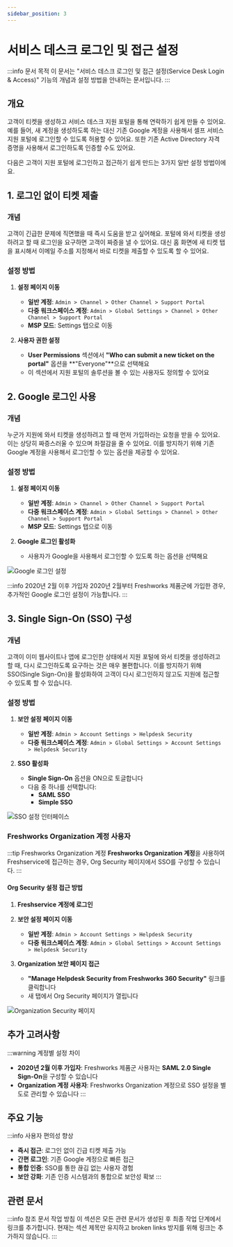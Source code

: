 ```yaml
---
sidebar_position: 3
---
```


# 서비스 데스크 로그인 및 접근 설정

:::info 문서 목적
이 문서는 "서비스 데스크 로그인 및 접근 설정(Service Desk Login & Access)" 기능의 개념과 설정 방법을 안내하는 문서입니다.
:::

## 개요

고객이 티켓을 생성하고 서비스 데스크 지원 포털을 통해 연락하기 쉽게 만들 수 있어요. 예를 들어, 새 계정을 생성하도록 하는 대신 기존 Google 계정을 사용해서 셀프 서비스 지원 포털에 로그인할 수 있도록 허용할 수 있어요. 또한 기존 Active Directory 자격 증명을 사용해서 로그인하도록 인증할 수도 있어요.

다음은 고객이 지원 포털에 로그인하고 접근하기 쉽게 만드는 3가지 일반 설정 방법이에요.

## 1. 로그인 없이 티켓 제출

### 개념

고객이 긴급한 문제에 직면했을 때 즉시 도움을 받고 싶어해요. 포털에 와서 티켓을 생성하려고 할 때 로그인을 요구하면 고객이 짜증을 낼 수 있어요. 대신 홈 화면에 새 티켓 탭을 표시해서 이메일 주소를 지정해서 바로 티켓을 제출할 수 있도록 할 수 있어요.

### 설정 방법

1. **설정 페이지 이동**
   - **일반 계정**: `Admin > Channel > Other Channel > Support Portal`
   - **다중 워크스페이스 계정**: `Admin > Global Settings > Channel > Other Channel > Support Portal`
   - **MSP 모드**: Settings 탭으로 이동

2. **사용자 권한 설정**
   - **User Permissions** 섹션에서 **"Who can submit a new ticket on the portal"** 옵션을 **"Everyone"**으로 선택해요
   - 이 섹션에서 지원 포털의 솔루션을 볼 수 있는 사용자도 정의할 수 있어요

## 2. Google 로그인 사용

### 개념

누군가 지원에 와서 티켓을 생성하려고 할 때 먼저 가입하라는 요청을 받을 수 있어요. 이는 상당히 짜증스러울 수 있으며 좌절감을 줄 수 있어요. 이를 방지하기 위해 기존 Google 계정을 사용해서 로그인할 수 있는 옵션을 제공할 수 있어요.

### 설정 방법

1. **설정 페이지 이동**
   - **일반 계정**: `Admin > Channel > Other Channel > Support Portal`
   - **다중 워크스페이스 계정**: `Admin > Global Settings > Channel > Other Channel > Support Portal`
   - **MSP 모드**: Settings 탭으로 이동

2. **Google 로그인 활성화**
   - 사용자가 Google을 사용해서 로그인할 수 있도록 하는 옵션을 선택해요

![Google 로그인 설정](https://s3.amazonaws.com/cdn.freshdesk.com/data/helpdesk/attachments/production/44786239/original/5JPJh5-EaXtMDB0Yj4ZGuTrs9njGtZkmKw.png)

:::info 2020년 2월 이후 가입자
2020년 2월부터 Freshworks 제품군에 가입한 경우, 추가적인 Google 로그인 설정이 가능합니다.
:::

## 3. Single Sign-On (SSO) 구성

### 개념

고객이 이미 웹사이트나 앱에 로그인한 상태에서 지원 포털에 와서 티켓을 생성하려고 할 때, 다시 로그인하도록 요구하는 것은 매우 불편합니다. 이를 방지하기 위해 SSO(Single Sign-On)을 활성화하여 고객이 다시 로그인하지 않고도 지원에 접근할 수 있도록 할 수 있습니다.

### 설정 방법

1. **보안 설정 페이지 이동**
   - **일반 계정**: `Admin > Account Settings > Helpdesk Security`
   - **다중 워크스페이스 계정**: `Admin > Global Settings > Account Settings > Helpdesk Security`

2. **SSO 활성화**
   - **Single Sign-On** 옵션을 ON으로 토글합니다
   - 다음 중 하나를 선택합니다:
     - **SAML SSO**
     - **Simple SSO**

![SSO 설정 인터페이스](https://s3.amazonaws.com/cdn.freshdesk.com/data/helpdesk/attachments/production/44786355/original/9Q_gBFT5M_BEulS-petEbLfJlTIps2mlRQ.png)

### Freshworks Organization 계정 사용자

:::tip Freshworks Organization 계정
**Freshworks Organization 계정**을 사용하여 Freshservice에 접근하는 경우, Org Security 페이지에서 SSO를 구성할 수 있습니다.
:::

#### Org Security 설정 접근 방법

1. **Freshservice 계정에 로그인**

2. **보안 설정 페이지 이동**
   - **일반 계정**: `Admin > Account Settings > Helpdesk Security`
   - **다중 워크스페이스 계정**: `Admin > Global Settings > Account Settings > Helpdesk Security`

3. **Organization 보안 페이지 접근**
   - **"Manage Helpdesk Security from Freshworks 360 Security"** 링크를 클릭합니다
   - 새 탭에서 Org Security 페이지가 열립니다

![Organization Security 페이지](https://s3.amazonaws.com/cdn.freshdesk.com/data/helpdesk/attachments/production/50000624610/original/O8tEqTYT1YcA995z4yuJ0DPxnaim5oWpVA.png)

## 추가 고려사항

:::warning 계정별 설정 차이
- **2020년 2월 이후 가입자**: Freshworks 제품군 사용자는 **SAML 2.0 Single Sign-On**을 구성할 수 있습니다
- **Organization 계정 사용자**: Freshworks Organization 계정으로 SSO 설정을 별도로 관리할 수 있습니다
:::

## 주요 기능

:::info 사용자 편의성 향상
- **즉시 접근**: 로그인 없이 긴급 티켓 제출 가능
- **간편 로그인**: 기존 Google 계정으로 빠른 접근
- **통합 인증**: SSO를 통한 끊김 없는 사용자 경험
- **보안 강화**: 기존 인증 시스템과의 통합으로 보안성 확보
:::

## 관련 문서

:::info 참조 문서 작업 방침
이 섹션은 모든 관련 문서가 생성된 후 최종 작업 단계에서 링크를 추가합니다.
현재는 섹션 제목만 유지하고 broken links 방지를 위해 링크는 추가하지 않습니다.
:::

<!-- 최종 작업 시 아래 형태로 추가:
- [SAML SSO 설정 가이드](./saml-sso-setup)
- [Simple SSO 설정 가이드](./simple-sso-setup)
- [서비스 데스크 브랜딩 설정](./service-desk-branding)
-->
